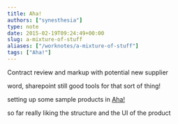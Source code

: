 ```yaml
---
title: Aha!
authors: ["synesthesia"]
type: note
date: 2015-02-19T09:24:49+00:00
slug: a-mixture-of-stuff 
aliases: ["/worknotes/a-mixture-of-stuff"]
tags: ["Aha!"]
---
```

Contract review and markup with potential new supplier

word, sharepoint still good tools for that sort of thing!

setting up some sample products in [Aha!][1] 

so far really liking the structure and the UI of the product

 [1]: https://aha.io/
